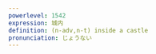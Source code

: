 ```yaml
---
powerlevel: 1542
expression: 城内
definition: (n-adv,n-t) inside a castle
pronunciation: じょうない
---
```

